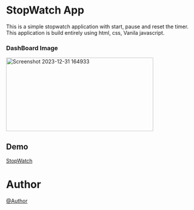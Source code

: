 # StopWatch App

This is a simple stopwatch application with start, pause and reset the timer. This application is build entirely using html, css, Vanila javascript.
### DashBoard Image
<img width="400" height="200" alt="Screenshot 2023-12-31 164933" src="https://github.com/aniket-kumar-30/StopWatch/assets/99535260/5ffd69f8-3db2-4362-83b9-bde746ad783b">

## Demo
[StopWatch](https://gentle-zuccutto-18ce1a.netlify.app/)

# Author
 [@Author](https://github.com/aniket-kumar-30/StopWatch/tree/develop)
